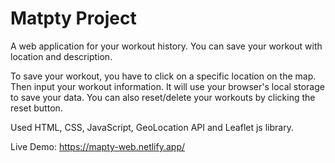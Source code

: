 # Matpty Project

A web application for your workout history. You can save your workout with location and description. 

To save your workout, you have to click on a specific location on the map. Then input your workout information. It will use your browser's local storage to save your data. You can also reset/delete your workouts by clicking the reset button.

Used HTML, CSS, JavaScript, GeoLocation API and Leaflet js library.

Live Demo: https://mapty-web.netlify.app/
